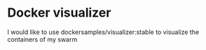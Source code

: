 # Docker visualizer
 I would like to use dockersamples/visualizer:stable to visualize the containers of my swarm 
